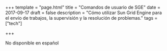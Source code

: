 +++
template = "page.html"
title = "Comandos de usuario de SGE"
date =  2017-09-17
draft = false
description = "Cómo utilizar Sun Grid Engine para el envío de trabajos, la supervisión y la resolución de problemas."
tags = ["tech"]

+++

No disponible en español

